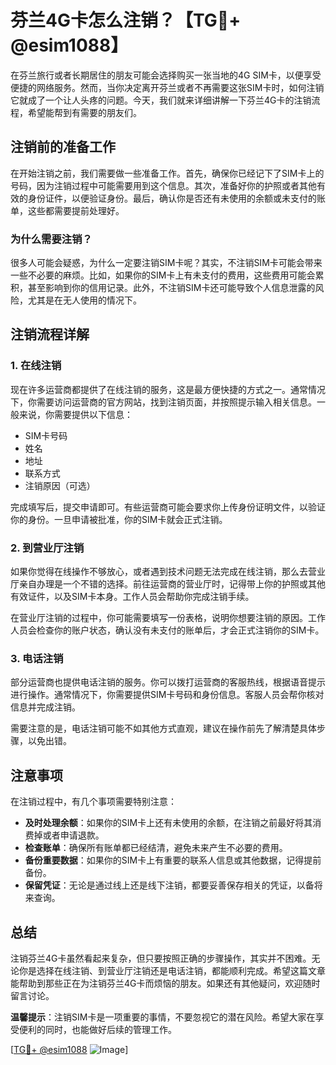 # 芬兰4G卡怎么注销？【TG💪+ @esim1088】

在芬兰旅行或者长期居住的朋友可能会选择购买一张当地的4G SIM卡，以便享受便捷的网络服务。然而，当你决定离开芬兰或者不再需要这张SIM卡时，如何注销它就成了一个让人头疼的问题。今天，我们就来详细讲解一下芬兰4G卡的注销流程，希望能帮到有需要的朋友们。

## 注销前的准备工作

在开始注销之前，我们需要做一些准备工作。首先，确保你已经记下了SIM卡上的号码，因为注销过程中可能需要用到这个信息。其次，准备好你的护照或者其他有效的身份证件，以便验证身份。最后，确认你是否还有未使用的余额或未支付的账单，这些都需要提前处理好。

### 为什么需要注销？

很多人可能会疑惑，为什么一定要注销SIM卡呢？其实，不注销SIM卡可能会带来一些不必要的麻烦。比如，如果你的SIM卡上有未支付的费用，这些费用可能会累积，甚至影响到你的信用记录。此外，不注销SIM卡还可能导致个人信息泄露的风险，尤其是在无人使用的情况下。

## 注销流程详解

### 1. 在线注销

现在许多运营商都提供了在线注销的服务，这是最方便快捷的方式之一。通常情况下，你需要访问运营商的官方网站，找到注销页面，并按照提示输入相关信息。一般来说，你需要提供以下信息：

- SIM卡号码
- 姓名
- 地址
- 联系方式
- 注销原因（可选）

完成填写后，提交申请即可。有些运营商可能会要求你上传身份证明文件，以验证你的身份。一旦申请被批准，你的SIM卡就会正式注销。

### 2. 到营业厅注销

如果你觉得在线操作不够放心，或者遇到技术问题无法完成在线注销，那么去营业厅亲自办理是一个不错的选择。前往运营商的营业厅时，记得带上你的护照或其他有效证件，以及SIM卡本身。工作人员会帮助你完成注销手续。

在营业厅注销的过程中，你可能需要填写一份表格，说明你想要注销的原因。工作人员会检查你的账户状态，确认没有未支付的账单后，才会正式注销你的SIM卡。

### 3. 电话注销

部分运营商也提供电话注销的服务。你可以拨打运营商的客服热线，根据语音提示进行操作。通常情况下，你需要提供SIM卡号码和身份信息。客服人员会帮你核对信息并完成注销。

需要注意的是，电话注销可能不如其他方式直观，建议在操作前先了解清楚具体步骤，以免出错。

## 注意事项

在注销过程中，有几个事项需要特别注意：

- **及时处理余额**：如果你的SIM卡上还有未使用的余额，在注销之前最好将其消费掉或者申请退款。
- **检查账单**：确保所有账单都已经结清，避免未来产生不必要的费用。
- **备份重要数据**：如果你的SIM卡上有重要的联系人信息或其他数据，记得提前备份。
- **保留凭证**：无论是通过线上还是线下注销，都要妥善保存相关的凭证，以备将来查询。

## 总结

注销芬兰4G卡虽然看起来复杂，但只要按照正确的步骤操作，其实并不困难。无论你是选择在线注销、到营业厅注销还是电话注销，都能顺利完成。希望这篇文章能帮助到那些正在为注销芬兰4G卡而烦恼的朋友。如果还有其他疑问，欢迎随时留言讨论。

**温馨提示**：注销SIM卡是一项重要的事情，不要忽视它的潜在风险。希望大家在享受便利的同时，也能做好后续的管理工作。

[[TG💪+ @esim1088](https://t.me/s/esim1088) ![Image](https://i.postimg.cc/4NQfJmqS/Snipaste-2025-05-13-00-14-12.png)]